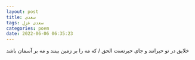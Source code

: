 ```yaml
---
layout: post
title: سعدی
tags: سعدی غزل
categories: poem
date: 2022-06-06 06:35:23
---
```


خلایق در تو حیرانند و جای حیرتست الحق / که مه را بر زمین بینند و مه بر آسمان باشد
